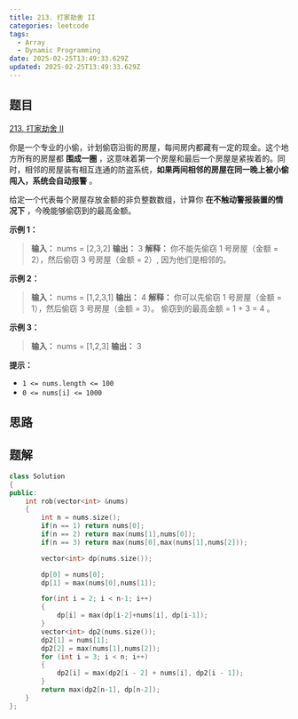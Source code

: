 ```yaml
---
title: 213. 打家劫舍 II
categories: leetcode
tags: 
  - Array
  - Dynamic Programming
date: 2025-02-25T13:49:33.629Z
updated: 2025-02-25T13:49:33.629Z
---
```


<!--more-->

## 题目

[213. 打家劫舍 II](https://leetcode.cn/problems/house-robber-ii)

你是一个专业的小偷，计划偷窃沿街的房屋，每间房内都藏有一定的现金。这个地方所有的房屋都 **围成一圈**
，这意味着第一个房屋和最后一个房屋是紧挨着的。同时，相邻的房屋装有相互连通的防盗系统，**如果两间相邻的房屋在同一晚上被小偷闯入，系统会自动报警** 。

给定一个代表每个房屋存放金额的非负整数数组，计算你 **在不触动警报装置的情况下** ，今晚能够偷窃到的最高金额。



**示例  1：**

> 
> 
> **输入：** nums = [2,3,2]
> **输出：** 3
> **解释：** 你不能先偷窃 1 号房屋（金额 = 2），然后偷窃 3 号房屋（金额 = 2）, 因为他们是相邻的。
> 

**示例 2：**

> 
> 
> **输入：** nums = [1,2,3,1]
> **输出：** 4
> **解释：** 你可以先偷窃 1 号房屋（金额 = 1），然后偷窃 3 号房屋（金额 = 3）。
> 偷窃到的最高金额 = 1 + 3 = 4 。

**示例 3：**

> 
> 
> **输入：** nums = [1,2,3]
> **输出：** 3
> 



**提示：**

  * `1 <= nums.length <= 100`
  * `0 <= nums[i] <= 1000`



## 思路


## 题解

```cpp
class Solution
{
public:
    int rob(vector<int> &nums)
    {
        int n = nums.size();
        if(n == 1) return nums[0];
        if(n == 2) return max(nums[1],nums[0]);
        if(n == 3) return max(nums[0],max(nums[1],nums[2]));

        vector<int> dp(nums.size());

        dp[0] = nums[0];
        dp[1] = max(nums[0],nums[1]);

        for(int i = 2; i < n-1; i++)
        {
            dp[i] = max(dp[i-2]+nums[i], dp[i-1]);
        }
        vector<int> dp2(nums.size());
        dp2[1] = nums[1];
        dp2[2] = max(nums[1],nums[2]);
        for (int i = 3; i < n; i++)
        {
            dp2[i] = max(dp2[i - 2] + nums[i], dp2[i - 1]);
        }
        return max(dp2[n-1], dp[n-2]);
    }
};
```

